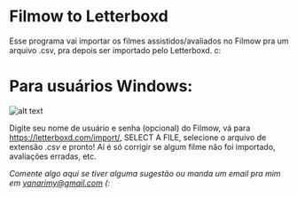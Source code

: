 # Filmow to Letterboxd

Esse programa vai importar os filmes assistidos/avaliados no Filmow pra um arquivo .csv, pra depois ser importado pelo Letterboxd. c:

# Para usuários Windows:

![alt text](https://i.imgur.com/k0CHeVU.gif)

Digite seu nome de usuário e senha (opcional) do Filmow, vá para https://letterboxd.com/import/, SELECT A FILE, selecione o arquivo de extensão *.csv* e pronto! Aí é só corrigir se algum filme não foi importado, avaliações erradas, etc.

*Comente algo aqui se tiver alguma sugestão ou manda um email pra mim em yanarimy@gmail.com (:*

